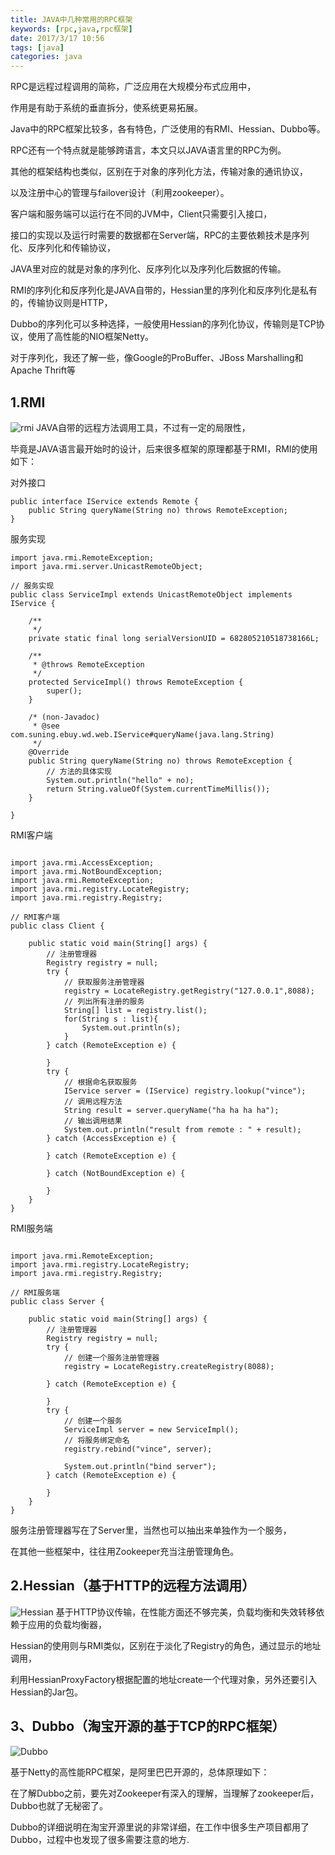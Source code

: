 ```yaml
---
title: JAVA中几种常用的RPC框架
keywords: [rpc,java,rpc框架]
date: 2017/3/17 10:56
tags: [java]
categories: java
---
```

RPC是远程过程调用的简称，广泛应用在大规模分布式应用中，

作用是有助于系统的垂直拆分，使系统更易拓展。

Java中的RPC框架比较多，各有特色，广泛使用的有RMI、Hessian、Dubbo等。

RPC还有一个特点就是能够跨语言，本文只以JAVA语言里的RPC为例。

其他的框架结构也类似，区别在于对象的序列化方法，传输对象的通讯协议，

以及注册中心的管理与failover设计（利用zookeeper）。

客户端和服务端可以运行在不同的JVM中，Client只需要引入接口，

接口的实现以及运行时需要的数据都在Server端，RPC的主要依赖技术是序列化、反序列化和传输协议，

JAVA里对应的就是对象的序列化、反序列化以及序列化后数据的传输。

RMI的序列化和反序列化是JAVA自带的，Hessian里的序列化和反序列化是私有的，传输协议则是HTTP，

Dubbo的序列化可以多种选择，一般使用Hessian的序列化协议，传输则是TCP协议，使用了高性能的NIO框架Netty。

对于序列化，我还了解一些，像Google的ProBuffer、JBoss Marshalling和Apache Thrift等

1.RMI
---
<img src="http://wx3.sinaimg.cn/mw690/b2e389b6ly1fdpngkrst0j20iq0dajs2.jpg" alt="rmi" />
JAVA自带的远程方法调用工具，不过有一定的局限性，

毕竟是JAVA语言最开始时的设计，后来很多框架的原理都基于RMI，RMI的使用如下：

对外接口
```
public interface IService extends Remote {  
    public String queryName(String no) throws RemoteException;  
}
```
服务实现
<!--more-->
```
import java.rmi.RemoteException;
import java.rmi.server.UnicastRemoteObject;

// 服务实现
public class ServiceImpl extends UnicastRemoteObject implements IService {

    /**
     */
    private static final long serialVersionUID = 682805210518738166L;

    /**
     * @throws RemoteException
     */
    protected ServiceImpl() throws RemoteException {
        super();
    }

    /* (non-Javadoc)
     * @see com.suning.ebuy.wd.web.IService#queryName(java.lang.String)
     */
    @Override
    public String queryName(String no) throws RemoteException {
        // 方法的具体实现
        System.out.println("hello" + no);
        return String.valueOf(System.currentTimeMillis());
    }
    
}
```
RMI客户端
```

import java.rmi.AccessException;
import java.rmi.NotBoundException;
import java.rmi.RemoteException;
import java.rmi.registry.LocateRegistry;
import java.rmi.registry.Registry;

// RMI客户端
public class Client {

    public static void main(String[] args) {
        // 注册管理器
        Registry registry = null;
        try {
            // 获取服务注册管理器
            registry = LocateRegistry.getRegistry("127.0.0.1",8088);
            // 列出所有注册的服务
            String[] list = registry.list();
            for(String s : list){
                System.out.println(s);
            }
        } catch (RemoteException e) {
            
        }
        try {
            // 根据命名获取服务
            IService server = (IService) registry.lookup("vince");
            // 调用远程方法
            String result = server.queryName("ha ha ha ha");
            // 输出调用结果
            System.out.println("result from remote : " + result);
        } catch (AccessException e) {
            
        } catch (RemoteException e) {
            
        } catch (NotBoundException e) {
            
        }
    }
}
```
RMI服务端
```

import java.rmi.RemoteException;
import java.rmi.registry.LocateRegistry;
import java.rmi.registry.Registry;

// RMI服务端
public class Server {

    public static void main(String[] args) {
        // 注册管理器
        Registry registry = null;
        try {
            // 创建一个服务注册管理器
            registry = LocateRegistry.createRegistry(8088);

        } catch (RemoteException e) {
            
        }
        try {
            // 创建一个服务
            ServiceImpl server = new ServiceImpl();
            // 将服务绑定命名
            registry.rebind("vince", server);
            
            System.out.println("bind server");
        } catch (RemoteException e) {
            
        }
    }
}
```
服务注册管理器写在了Server里，当然也可以抽出来单独作为一个服务，

在其他一些框架中，往往用Zookeeper充当注册管理角色。

2.Hessian（基于HTTP的远程方法调用）
---
<img src="http://wx3.sinaimg.cn/mw690/b2e389b6ly1fdpngkehxqj20i306xaa2.jpg" alt="Hessian" />
基于HTTP协议传输，在性能方面还不够完美，负载均衡和失效转移依赖于应用的负载均衡器，

Hessian的使用则与RMI类似，区别在于淡化了Registry的角色，通过显示的地址调用，

利用HessianProxyFactory根据配置的地址create一个代理对象，另外还要引入Hessian的Jar包。

3、Dubbo（淘宝开源的基于TCP的RPC框架）
---
<img src="http://wx4.sinaimg.cn/mw690/b2e389b6ly1fdpngjv276j20ik0cxwf5.jpg" alt="Dubbo" />

基于Netty的高性能RPC框架，是阿里巴巴开源的，总体原理如下：

在了解Dubbo之前，要先对Zookeeper有深入的理解，当理解了zookeeper后，Dubbo也就了无秘密了。

Dubbo的详细说明在淘宝开源里说的非常详细，在工作中很多生产项目都用了Dubbo，过程中也发现了很多需要注意的地方.
